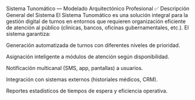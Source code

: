 Sistema Tunomático — Modelado Arquitectónico Profesional
✅ Descripción General del Sistema
El Sistema Tunomático es una solución integral para la gestión digital de turnos en entornos que requieren organización eficiente de atención al público (clínicas, bancos, oficinas gubernamentales, etc.). El sistema garantiza:

Generación automatizada de turnos con diferentes niveles de prioridad.

Asignación inteligente a módulos de atención según disponibilidad.

Notificación multicanal (SMS, app, pantallas) a usuarios.

Integración con sistemas externos (historiales médicos, CRM).

Reportes estadísticos de tiempos de espera y eficiencia operativa.


